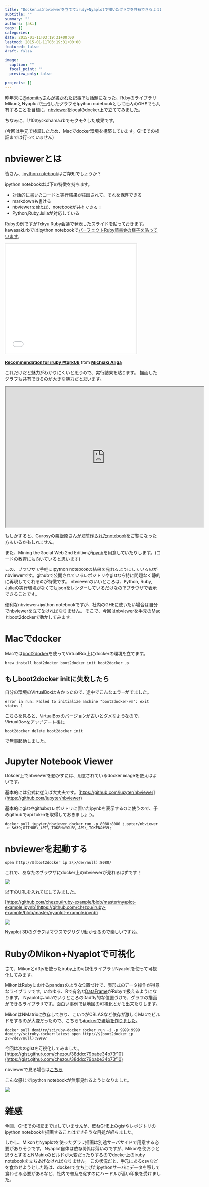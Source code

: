```yaml
---
title: "Docker上にnbviewerを立ててiruby+Nyaplotで描いたグラフを共有できるようにしてみた"
subtitle: ""
summary: ""
authors: [aki]
tags: []
categories: 
date: 2015-01-11T03:19:31+00:00
lastmod: 2015-01-11T03:19:31+00:00
featured: false
draft: false

image:
  caption: ""
  focal_point: ""
  preview_only: false

projects: []
---
```

昨年末に[@domitryさんが書かれた記事](http://domitry.hatenablog.jp/entry/science_with_ruby)でも話題になった、RubyのライブラリMikonとNyaplotで生成したグラフをipython notebookとして社内のGHEでも共有することを目標に、[nbviewer](http://nbviewer.ipython.org/)をlocalのdocker上で立ててみました。

ちなみに、1/10のyokohama.rbでモクモクした成果です。

(今回は手元で検証したため、Macでdocker環境を構築しています。GHEでの検証までは行っていません)

# nbviewerとは

皆さん、[ipython notebook](http://ipython.org/notebook.html)はご存知でしょうか？

ipython notebookは以下の特徴を持ちます。

- 対話的に書いたコードと実行結果が描画されて、それを保存できる
- markdownも書ける
- nbviewerを使えば、notebookが共有できる！
- Python,Ruby,Juliaが対応している

Rubyの例ですがTokyu Ruby会議で発表したスライドを貼っておきます。 kawasaki.rbではipython notebookで[パーフェクトRuby読書会の様子を貼っています](http://kawasakirb.github.io/kawasakirb/2014/12/23/kawasakirb-019-kwskrb/)。

<iframe src="//www.slideshare.net/slideshow/embed_code/42147157" width="425" height="355" frameborder="0" marginwidth="0" marginheight="0" scrolling="no" style="border:1px solid #CCC; border-width:1px; margin-bottom:5px; max-width: 100%;" allowfullscreen> </iframe>

  **[Recommendation for iruby #tqrk08](//www.slideshare.net/chezou/recommendation-for-iruby "Recommendation for iruby #tqrk08")** from **[Michiaki Ariga](//www.slideshare.net/chezou)** 

これだけだと魅力がわかりにくいと思うので、実行結果を貼ります。 描画したグラフも共有できるのが大きな魅力だと思います。

<iframe src="http://nbviewer.ipython.org/github/chezou/iruby-example/blob/master/graph-example.ipynb" width="640" height="455"> </iframe>

もしかすると、Gunosyの粟飯原さんが[以前作られたnotebook](http://nbviewer.ipython.org/gist/shunsukeaihara/dc2552453e1272866e2a)をご覧になった方もいるかもしれません。

また、Mining the Social Web 2nd Editionが[ipynb](http://nbviewer.ipython.org/github/ptwobrussell/Mining-the-Social-Web-2nd-Edition/blob/master/ipynb/_Appendix%20A%20-%20Virtual%20Machine%20Experience.ipynb)を用意していたりします。(コードの教育にも向いていると思います)

この、ブラウザで手軽にipython notebookの結果を見れるようにしているのがnbviewerです。githubで公開されているレポジトリやgistなら特に問題なく静的に再現してくれるのが特徴です。 nbviewerのいいところは、Python, Ruby, Juliaの実行環境がなくてもjsonをレンダーしているだけなのでブラウザで表示できることです。

便利なnbviewer+ipython notebookですが、社内のGHEに使いたい場合は自分でnbviewerを立てなければなりません。 そこで、今回はnbviewerを手元のMacとboot2dockerで動かしてみます。

# Macでdocker

Macでは[boot2docker](http://boot2docker.io/)を使ってVirtualBox上にdockerの環境を立てます。

    brew install boot2docker boot2docker init boot2docker up

## もしboot2docker initに失敗したら

自分の環境のVirtualBoxは古かったので、途中でこんなエラーがでました。

    error in run: Failed to initialize machine "boot2docker-vm": exit status 1

[こちら](https://github.com/boot2docker/boot2docker/issues/525)を見ると、VirtualBoxのバージョンが古いとダメなようなので、VirtualBoxをアップデート後に

    boot2docker delete boot2docker init

で無事起動しました。

# Jupyter Notebook Viewer

Dokcer上でnbviewerを動かすには、用意されているdocker imageを使えばよいです。

基本的には公式に従えば大丈夫です。[https://github.com/jupyter/nbviewer](https://github.com/jupyter/nbviewer)

基本的にgistやgithubのレポジトリに置いたipynbを表示するのに使うので、予めgithubでapi tokenを取得しておきましょう。

    docker pull jupyter/nbviewer docker run -p 8080:8080 jupyter/nbviewer -e &#39;GITHUB\_API\_TOKEN=YOUR\_API\_TOKEN&#39;

# nbviewerを起動する

    open http://$(boot2docker ip 2\>/dev/null):8080/

これで、あなたのブラウザにdocker上のnbviewerが見れるはずです！

![](/img/2015/01/11/031931/20150111031411.png)

以下のURLを入れて試してみました。

[https://github.com/chezou/iruby-example/blob/master/nyaplot-example.ipynb](https://github.com/chezou/iruby-example/blob/master/nyaplot-example.ipynb)

![](/img/2015/01/11/031931/20150111031415.png)

Nyaplot 3Dのグラフはマウスでグリグリ動かせるので楽しいですね。

# RubyのMikon+Nyaplotで可視化

さて、Mikonとd3.jsを使ったiruby上の可視化ライブラリNyaplotを使って可視化してみます。

MikonはRubyにおけるpandasのような位置づけで、表形式のデータ操作が得意なライブラリです。いわゆる、Rで有名な[DataFrame](http://cse.naro.affrc.go.jp/takezawa/r-tips/r/39.html)がRubyで扱えるようになります。 NyaplotはJuliaでいうところのGadfly的な位置づけで、グラフの描画ができるライブラリです。面白い事例では地図の可視化とかも出来たりします。

MikonはNMatrixに依存しており、こいつがCBLASなど依存が激しくMacでビルドをするのが大変だったので、こちらも[dockerで環境を作りました](https://registry.hub.docker.com/u/domitry/sciruby-docker/)。

    docker pull domitry/sciruby-docker docker run -i -p 9999:9999 domitry/sciruby-docker:latest open http://$(boot2docker ip 2\>/dev/null):9999/

今回は次のgistを可視化してみました。[https://gist.github.com/chezou/38ddcc79babe34b73f10](https://gist.github.com/chezou/38ddcc79babe34b73f10)

nbviewerで見る場合は[こちら](http://nbviewer.ipython.org/gist/chezou/38ddcc79babe34b73f10)

こんな感じでipython notebookが無事見れるようになりました。

![](/img/2015/01/11/031931/20150111031419.png)

# 雑感

今回、GHEでの検証まではしていませんが、概ねGHE上のgistやレポジトリのipython notebookを描画することはできそうな目処が経ちました。

しかし、MikonとNyaplotを使ったグラフ描画は別途サーバサイドで用意する必要がありそうです。 Nyaplot自体は依存関係は薄いのですが、Mikonを使おうと思うとするとNMatrixのビルドが大変だったりするのでdocker上のiruby notebookを立ちあげなければなりません。 この状況だと、手元にあるcsvなどを食わせようとした時は、dockerで立ち上げたipythonサーバにデータを移して食わせる必要があるなど、社内で普及を促すのにハードルが高い印象を受けました。


